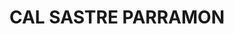 ---
layout: test
title:  "CAL SASTRE PARRAMON"
coordinates:
  - group1:
        - [1.461049182751111, 42.35797790839321]
        - [1.461197622045997, 42.357998363801009]
        - [1.461210062765198, 42.35794674145982]
        - [1.461190560519669, 42.357941942227647]
        - [1.461191988100973, 42.357918022510141]
        - [1.461090908943448, 42.357910563509144]
        - [1.461072407733862, 42.357907968181586]
        - [1.461057238801325, 42.357907138683586]
        - [1.461054696565021, 42.357942152327425]
        - [1.461049182751111, 42.35797790839321]
---